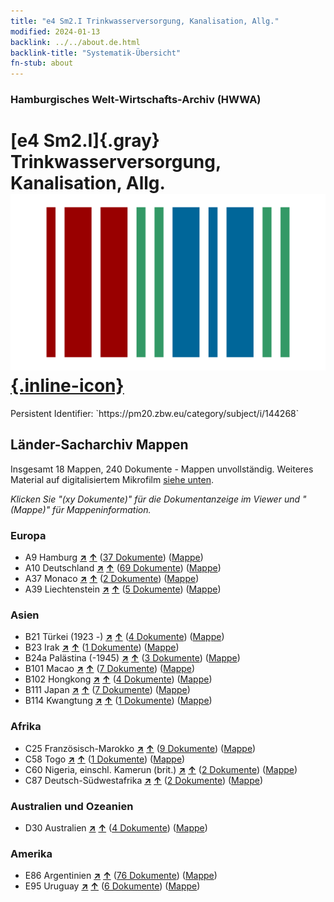 ```yaml
---
title: "e4 Sm2.I Trinkwasserversorgung, Kanalisation, Allg."
modified: 2024-01-13
backlink: ../../about.de.html
backlink-title: "Systematik-Übersicht"
fn-stub: about
---
```


### Hamburgisches Welt-Wirtschafts-Archiv (HWWA)

# [e4 Sm2.I]{.gray}&#8201; Trinkwasserversorgung, Kanalisation, Allg. &#160; [![Wikidata](/images/Wikidata-logo.svg "Wikidata"){.inline-icon}](http://www.wikidata.org/entity/Q104699286)

<div class="hint">Persistent Identifier: `https://pm20.zbw.eu/category/subject/i/144268`</div>







## Länder-Sacharchiv Mappen






Insgesamt 18 Mappen, 240 Dokumente - Mappen unvollständig. Weiteres Material auf digitalisiertem Mikrofilm [siehe unten](#filmsections).

_Klicken Sie "(xy Dokumente)" für die Dokumentanzeige im Viewer und "(Mappe)" für Mappeninformation._




### Europa

- A9 Hamburg [**&nearr;**](../../../geo/i/140905/about.de.html "Hamburg (alle Mappen)") [**&uarr;**](../../../geo/about.de.html#A9 "Ländersystematik") (<a href="https://pm20.zbw.eu/iiifview/folder/sh/140905,144268" title="über: Hamburg : Trinkwasserversorgung, Kanalisation, Allg." target="_blank">37 Dokumente</a>) ([Mappe](../../../../folder/sh/1409xx/140905/1442xx/144268/about.de.html))
- A10 Deutschland [**&nearr;**](../../../geo/i/126128/about.de.html "Deutschland (alle Mappen)") [**&uarr;**](../../../geo/about.de.html#A10 "Ländersystematik") (<a href="https://pm20.zbw.eu/iiifview/folder/sh/126128,144268" title="über: Deutschland : Trinkwasserversorgung, Kanalisation, Allg." target="_blank">69 Dokumente</a>) ([Mappe](../../../../folder/sh/1261xx/126128/1442xx/144268/about.de.html))
- A37 Monaco [**&nearr;**](../../../geo/i/141013/about.de.html "Monaco (alle Mappen)") [**&uarr;**](../../../geo/about.de.html#A37 "Ländersystematik") (<a href="https://pm20.zbw.eu/iiifview/folder/sh/141013,144268" title="über: Monaco : Trinkwasserversorgung, Kanalisation, Allg." target="_blank">2 Dokumente</a>) ([Mappe](../../../../folder/sh/1410xx/141013/1442xx/144268/about.de.html))
- A39 Liechtenstein [**&nearr;**](../../../geo/i/141016/about.de.html "Liechtenstein (alle Mappen)") [**&uarr;**](../../../geo/about.de.html#A39 "Ländersystematik") (<a href="https://pm20.zbw.eu/iiifview/folder/sh/141016,144268" title="über: Liechtenstein : Trinkwasserversorgung, Kanalisation, Allg." target="_blank">5 Dokumente</a>) ([Mappe](../../../../folder/sh/1410xx/141016/1442xx/144268/about.de.html))

### Asien

- B21 Türkei (1923 -) [**&nearr;**](../../../geo/i/141111/about.de.html "Türkei (1923 -) (alle Mappen)") [**&uarr;**](../../../geo/about.de.html#B21 "Ländersystematik") (<a href="https://pm20.zbw.eu/iiifview/folder/sh/141111,144268" title="über: Türkei (1923 -) : Trinkwasserversorgung, Kanalisation, Allg." target="_blank">4 Dokumente</a>) ([Mappe](../../../../folder/sh/1411xx/141111/1442xx/144268/about.de.html))
- B23 Irak [**&nearr;**](../../../geo/i/141113/about.de.html "Irak (alle Mappen)") [**&uarr;**](../../../geo/about.de.html#B23 "Ländersystematik") (<a href="https://pm20.zbw.eu/iiifview/folder/sh/141113,144268" title="über: Irak : Trinkwasserversorgung, Kanalisation, Allg." target="_blank">1 Dokumente</a>) ([Mappe](../../../../folder/sh/1411xx/141113/1442xx/144268/about.de.html))
- B24a Palästina (-1945) [**&nearr;**](../../../geo/i/141115/about.de.html "Palästina (-1945) (alle Mappen)") [**&uarr;**](../../../geo/about.de.html#B24a "Ländersystematik") (<a href="https://pm20.zbw.eu/iiifview/folder/sh/141115,144268" title="über: Palästina (-1945) : Trinkwasserversorgung, Kanalisation, Allg." target="_blank">3 Dokumente</a>) ([Mappe](../../../../folder/sh/1411xx/141115/1442xx/144268/about.de.html))
- B101 Macao [**&nearr;**](../../../geo/i/141267/about.de.html "Macao (alle Mappen)") [**&uarr;**](../../../geo/about.de.html#B101 "Ländersystematik") (<a href="https://pm20.zbw.eu/iiifview/folder/sh/141267,144268" title="über: Macao : Trinkwasserversorgung, Kanalisation, Allg." target="_blank">7 Dokumente</a>) ([Mappe](../../../../folder/sh/1412xx/141267/1442xx/144268/about.de.html))
- B102 Hongkong [**&nearr;**](../../../geo/i/141268/about.de.html "Hongkong (alle Mappen)") [**&uarr;**](../../../geo/about.de.html#B102 "Ländersystematik") (<a href="https://pm20.zbw.eu/iiifview/folder/sh/141268,144268" title="über: Hongkong : Trinkwasserversorgung, Kanalisation, Allg." target="_blank">4 Dokumente</a>) ([Mappe](../../../../folder/sh/1412xx/141268/1442xx/144268/about.de.html))
- B111 Japan [**&nearr;**](../../../geo/i/141272/about.de.html "Japan (alle Mappen)") [**&uarr;**](../../../geo/about.de.html#B111 "Ländersystematik") (<a href="https://pm20.zbw.eu/iiifview/folder/sh/141272,144268" title="über: Japan : Trinkwasserversorgung, Kanalisation, Allg." target="_blank">7 Dokumente</a>) ([Mappe](../../../../folder/sh/1412xx/141272/1442xx/144268/about.de.html))
- B114 Kwangtung [**&nearr;**](../../../geo/i/141275/about.de.html "Kwangtung (alle Mappen)") [**&uarr;**](../../../geo/about.de.html#B114 "Ländersystematik") (<a href="https://pm20.zbw.eu/iiifview/folder/sh/141275,144268" title="über: Kwangtung : Trinkwasserversorgung, Kanalisation, Allg." target="_blank">1 Dokumente</a>) ([Mappe](../../../../folder/sh/1412xx/141275/1442xx/144268/about.de.html))

### Afrika

- C25 Französisch-Marokko [**&nearr;**](../../../geo/i/141358/about.de.html "Französisch-Marokko (alle Mappen)") [**&uarr;**](../../../geo/about.de.html#C25 "Ländersystematik") (<a href="https://pm20.zbw.eu/iiifview/folder/sh/141358,144268" title="über: Französisch-Marokko : Trinkwasserversorgung, Kanalisation, Allg." target="_blank">9 Dokumente</a>) ([Mappe](../../../../folder/sh/1413xx/141358/1442xx/144268/about.de.html))
- C58 Togo [**&nearr;**](../../../geo/i/141408/about.de.html "Togo (alle Mappen)") [**&uarr;**](../../../geo/about.de.html#C58 "Ländersystematik") (<a href="https://pm20.zbw.eu/iiifview/folder/sh/141408,144268" title="über: Togo : Trinkwasserversorgung, Kanalisation, Allg." target="_blank">1 Dokumente</a>) ([Mappe](../../../../folder/sh/1414xx/141408/1442xx/144268/about.de.html))
- C60 Nigeria, einschl. Kamerun (brit.) [**&nearr;**](../../../geo/i/141409/about.de.html "Nigeria, einschl. Kamerun (brit.) (alle Mappen)") [**&uarr;**](../../../geo/about.de.html#C60 "Ländersystematik") (<a href="https://pm20.zbw.eu/iiifview/folder/sh/141409,144268" title="über: Nigeria, einschl. Kamerun (brit.) : Trinkwasserversorgung, Kanalisation, Allg." target="_blank">2 Dokumente</a>) ([Mappe](../../../../folder/sh/1414xx/141409/1442xx/144268/about.de.html))
- C87 Deutsch-Südwestafrika [**&nearr;**](../../../geo/i/141450/about.de.html "Deutsch-Südwestafrika (alle Mappen)") [**&uarr;**](../../../geo/about.de.html#C87 "Ländersystematik") (<a href="https://pm20.zbw.eu/iiifview/folder/sh/141450,144268" title="über: Deutsch-Südwestafrika : Trinkwasserversorgung, Kanalisation, Allg." target="_blank">2 Dokumente</a>) ([Mappe](../../../../folder/sh/1414xx/141450/1442xx/144268/about.de.html))

### Australien und Ozeanien

- D30 Australien [**&nearr;**](../../../geo/i/141621/about.de.html "Australien (alle Mappen)") [**&uarr;**](../../../geo/about.de.html#D30 "Ländersystematik") (<a href="https://pm20.zbw.eu/iiifview/folder/sh/141621,144268" title="über: Australien : Trinkwasserversorgung, Kanalisation, Allg." target="_blank">4 Dokumente</a>) ([Mappe](../../../../folder/sh/1416xx/141621/1442xx/144268/about.de.html))

### Amerika

- E86 Argentinien [**&nearr;**](../../../geo/i/141692/about.de.html "Argentinien (alle Mappen)") [**&uarr;**](../../../geo/about.de.html#E86 "Ländersystematik") (<a href="https://pm20.zbw.eu/iiifview/folder/sh/141692,144268" title="über: Argentinien : Trinkwasserversorgung, Kanalisation, Allg." target="_blank">76 Dokumente</a>) ([Mappe](../../../../folder/sh/1416xx/141692/1442xx/144268/about.de.html))
- E95 Uruguay [**&nearr;**](../../../geo/i/141695/about.de.html "Uruguay (alle Mappen)") [**&uarr;**](../../../geo/about.de.html#E95 "Ländersystematik") (<a href="https://pm20.zbw.eu/iiifview/folder/sh/141695,144268" title="über: Uruguay : Trinkwasserversorgung, Kanalisation, Allg." target="_blank">6 Dokumente</a>) ([Mappe](../../../../folder/sh/1416xx/141695/1442xx/144268/about.de.html))



<a id="filmsections" />













